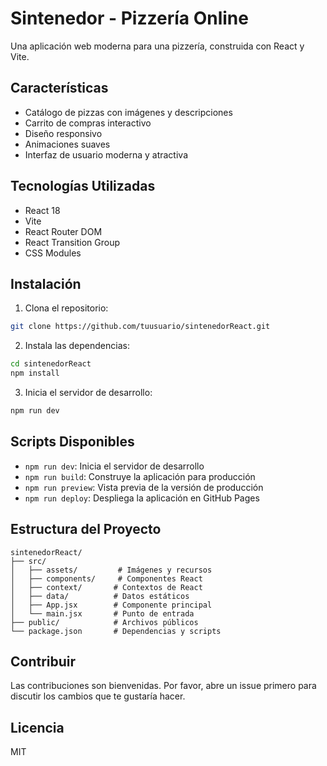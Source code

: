 # Sintenedor - Pizzería Online

Una aplicación web moderna para una pizzería, construida con React y Vite.

## Características

- Catálogo de pizzas con imágenes y descripciones
- Carrito de compras interactivo
- Diseño responsivo
- Animaciones suaves
- Interfaz de usuario moderna y atractiva

## Tecnologías Utilizadas

- React 18
- Vite
- React Router DOM
- React Transition Group
- CSS Modules

## Instalación

1. Clona el repositorio:
```bash
git clone https://github.com/tuusuario/sintenedorReact.git
```

2. Instala las dependencias:
```bash
cd sintenedorReact
npm install
```

3. Inicia el servidor de desarrollo:
```bash
npm run dev
```

## Scripts Disponibles

- `npm run dev`: Inicia el servidor de desarrollo
- `npm run build`: Construye la aplicación para producción
- `npm run preview`: Vista previa de la versión de producción
- `npm run deploy`: Despliega la aplicación en GitHub Pages

## Estructura del Proyecto

```
sintenedorReact/
├── src/
│   ├── assets/         # Imágenes y recursos
│   ├── components/     # Componentes React
│   ├── context/       # Contextos de React
│   ├── data/          # Datos estáticos
│   ├── App.jsx        # Componente principal
│   └── main.jsx       # Punto de entrada
├── public/            # Archivos públicos
└── package.json       # Dependencias y scripts
```

## Contribuir

Las contribuciones son bienvenidas. Por favor, abre un issue primero para discutir los cambios que te gustaría hacer.

## Licencia

MIT 
